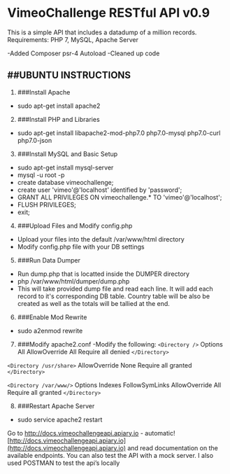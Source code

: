 # VimeoChallenge RESTful API v0.9
This is a simple API that includes a datadump of a million records.
Requirements: PHP 7, MySQL, Apache Server

-Added Composer psr-4 Autoload
-Cleaned up code

##UBUNTU INSTRUCTIONS
------------------------------------------------------------------------------

1. ###Install Apache
- sudo apt-get install apache2

2. ###Install PHP and Libraries
- sudo apt-get install libapache2-mod-php7.0 php7.0-mysql php7.0-curl php7.0-json

3. ###Install MySQL and Basic Setup
- sudo apt-get install mysql-server
- mysql -u root -p
- create database vimeochallenge;
- create user 'vimeo'@'localhost' identified by 'password';
- GRANT ALL PRIVILEGES ON vimeochallenge.* TO 'vimeo'@'localhost';
- FLUSH PRIVILEGES;
- exit;

4. ###Upload Files and Modify config.php
- Upload your files into the default /var/www/html directory
- Modify config.php file with your DB settings

5. ###Run Data Dumper
- Run dump.php that is locatted inside the DUMPER directory
- php /var/www/html/dumper/dump.php
- This will take provided dump file and read each line.  It will add each record to it's corresponding DB table.
Country table will be also be created as well as the totals will be tallied at the end.

6. ###Enable Mod Rewrite
- sudo a2enmod rewrite

7. ###Modify apache2.conf
-Modify the following:
`<Directory />`
	Options All
	AllowOverride All
	Require all denied
`</Directory>`

`<Directory /usr/share>`
	AllowOverride None
	Require all granted
`</Directory>`

`<Directory /var/www/>`
	Options Indexes FollowSymLinks
	AllowOverride All
	Require all granted
`</Directory>`

8. ###Restart Apache Server
- sudo service apache2 restart

Go to http://docs.vimeochallengeapi.apiary.io - automatic!
[http://docs.vimeochallengeapi.apiary.io](http://docs.vimeochallengeapi.apiary.io) and read documentation on the available endpoints.  You can also test the API with a mock server.
I also used POSTMAN to test the api’s locally
